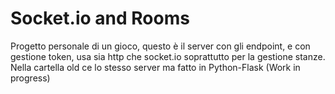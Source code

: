 # Socket.io and Rooms
Progetto personale di un gioco, questo è il server con gli endpoint, e con gestione token, usa sia http che socket.io soprattutto per la gestione stanze. Nella cartella old ce lo stesso server ma fatto in Python-Flask
(Work in progress)

